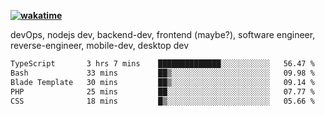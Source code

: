 **[![wakatime](https://wakatime.com/badge/user/87646243-158a-4241-a3cb-668e1fa2dbb8.svg)](https://wakatime.com/@87646243-158a-4241-a3cb-668e1fa2dbb8?style=plastic)**


devOps, nodejs dev, backend-dev, frontend (maybe?), software engineer, reverse-engineer, mobile-dev, desktop dev

<!--START_SECTION:waka-->

```txt
TypeScript       3 hrs 7 mins    ██████████████░░░░░░░░░░░   56.47 %
Bash             33 mins         ██▒░░░░░░░░░░░░░░░░░░░░░░   09.98 %
Blade Template   30 mins         ██▒░░░░░░░░░░░░░░░░░░░░░░   09.14 %
PHP              25 mins         ██░░░░░░░░░░░░░░░░░░░░░░░   07.77 %
CSS              18 mins         █▒░░░░░░░░░░░░░░░░░░░░░░░   05.66 %
```

<!--END_SECTION:waka-->
